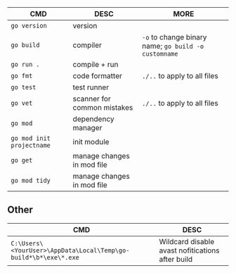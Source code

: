 CMD | DESC | MORE
--- | ---- | ----
`go version` | version |
`go build` | compiler | `-o` to change binary name; `go build -o customname`
`go run . ` | compile + run |
`go fmt` | code formatter | `./..` to apply to all files
`go test` | test runner | 
`go vet` | scanner for common mistakes | `./..` to apply to all files
`go mod` | dependency manager |
`go mod init projectname` | init module |
`go get` | manage changes in mod file |
`go mod tidy` | manage changes in mod file |

## Other
CMD | DESC
--- | ---- 
`C:\Users\<YourUser>\AppData\Local\Temp\go-build*\b*\exe\*.exe` | Wildcard disable avast nofitications after build
